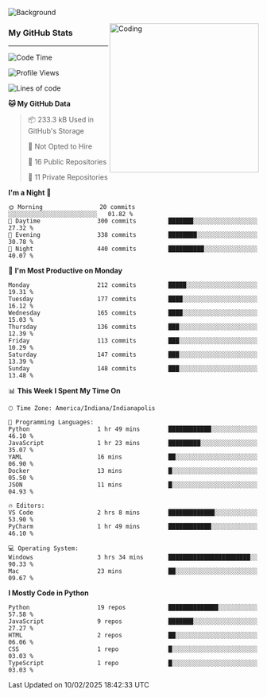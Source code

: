 ![Background](https://github.com/Nguyen-Noah/Nguyen-Noah/assets/112649680/f5d2296f-0508-400c-abcf-47c085708a2a)

<img align="right" alt="Coding" width="300" src="https://cdn.dribbble.com/users/1277312/screenshots/14733298/media/39b1045e593737587dd60e42c8422d1f.gif" >

### My GitHub Stats
---
<!--START_SECTION:waka-->
![Code Time](http://img.shields.io/badge/Code%20Time-441%20hrs%2032%20mins-blue)

![Profile Views](http://img.shields.io/badge/Profile%20Views-0-blue)

![Lines of code](https://img.shields.io/badge/From%20Hello%20World%20I%27ve%20Written-6.5%20million%20lines%20of%20code-blue)

**🐱 My GitHub Data** 

> 📦 233.3 kB Used in GitHub's Storage 
 > 
> 🚫 Not Opted to Hire
 > 
> 📜 16 Public Repositories 
 > 
> 🔑 11 Private Repositories 
 > 
**I'm a Night 🦉** 

```text
🌞 Morning                20 commits          ░░░░░░░░░░░░░░░░░░░░░░░░░   01.82 % 
🌆 Daytime                300 commits         ███████░░░░░░░░░░░░░░░░░░   27.32 % 
🌃 Evening                338 commits         ████████░░░░░░░░░░░░░░░░░   30.78 % 
🌙 Night                  440 commits         ██████████░░░░░░░░░░░░░░░   40.07 % 
```
📅 **I'm Most Productive on Monday** 

```text
Monday                   212 commits         █████░░░░░░░░░░░░░░░░░░░░   19.31 % 
Tuesday                  177 commits         ████░░░░░░░░░░░░░░░░░░░░░   16.12 % 
Wednesday                165 commits         ████░░░░░░░░░░░░░░░░░░░░░   15.03 % 
Thursday                 136 commits         ███░░░░░░░░░░░░░░░░░░░░░░   12.39 % 
Friday                   113 commits         ███░░░░░░░░░░░░░░░░░░░░░░   10.29 % 
Saturday                 147 commits         ███░░░░░░░░░░░░░░░░░░░░░░   13.39 % 
Sunday                   148 commits         ███░░░░░░░░░░░░░░░░░░░░░░   13.48 % 
```


📊 **This Week I Spent My Time On** 

```text
🕑︎ Time Zone: America/Indiana/Indianapolis

💬 Programming Languages: 
Python                   1 hr 49 mins        ████████████░░░░░░░░░░░░░   46.10 % 
JavaScript               1 hr 23 mins        █████████░░░░░░░░░░░░░░░░   35.07 % 
YAML                     16 mins             ██░░░░░░░░░░░░░░░░░░░░░░░   06.90 % 
Docker                   13 mins             █░░░░░░░░░░░░░░░░░░░░░░░░   05.50 % 
JSON                     11 mins             █░░░░░░░░░░░░░░░░░░░░░░░░   04.93 % 

🔥 Editors: 
VS Code                  2 hrs 8 mins        █████████████░░░░░░░░░░░░   53.90 % 
PyCharm                  1 hr 49 mins        ████████████░░░░░░░░░░░░░   46.10 % 

💻 Operating System: 
Windows                  3 hrs 34 mins       ███████████████████████░░   90.33 % 
Mac                      23 mins             ██░░░░░░░░░░░░░░░░░░░░░░░   09.67 % 
```

**I Mostly Code in Python** 

```text
Python                   19 repos            ██████████████░░░░░░░░░░░   57.58 % 
JavaScript               9 repos             ███████░░░░░░░░░░░░░░░░░░   27.27 % 
HTML                     2 repos             ██░░░░░░░░░░░░░░░░░░░░░░░   06.06 % 
CSS                      1 repo              █░░░░░░░░░░░░░░░░░░░░░░░░   03.03 % 
TypeScript               1 repo              █░░░░░░░░░░░░░░░░░░░░░░░░   03.03 % 
```




 Last Updated on 10/02/2025 18:42:33 UTC
<!--END_SECTION:waka-->

<!--
**Nguyen-Noah/Nguyen-Noah** is a ✨ _special_ ✨ repository because its `README.md` (this file) appears on your GitHub profile.

Here are some ideas to get you started:

- 🔭 I’m currently working on ...
- 🌱 I’m currently learning ...
- 👯 I’m looking to collaborate on ...
- 🤔 I’m looking for help with ...
- 💬 Ask me about ...
- 📫 How to reach me: ...
- 😄 Pronouns: ...
- ⚡ Fun fact: ...
-->
